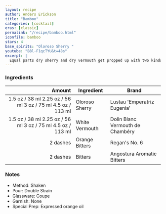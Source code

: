 ```yaml
---
layout: recipe
author: Anders Erickson
title: "Bamboo"
categories: [cocktail]
eras: [classic]
permalink: "/recipe/bamboo.html"
iconfile: bamboo
stars: 4
base_spirits: "Oloroso Sherry "
youtube: "B8l-F1qcTYU&t=48s"
excerpt: |
  Equal parts dry sherry and dry vermouth get propped up with two kinds of bitters in the Bamboo, a low-alcohol classic cocktail.
---
```


### Ingredients

|   Amount | Ingredient     | Brand                            |
| -------: | -------------- | -------------------------------- |
|   <span class="onex active">1.5 oz / 38 ml</span> <span class="onehalfx">2.25 oz / 56 ml</span> <span class="twox">3 oz / 75 ml</span> <span class="threex">4.5 oz / 113 ml</span> | Oloroso Sherry | Lustau 'Emperatriz Eugenia'      |
|   <span class="onex active">1.5 oz / 38 ml</span> <span class="onehalfx">2.25 oz / 56 ml</span> <span class="twox">3 oz / 75 ml</span> <span class="threex">4.5 oz / 113 ml</span> | White Vermouth | Dolin Blanc Vermouth de Chambéry |
| 2 dashes | Orange Bitters | Regan's No. 6                    |
| 2 dashes | Bitters        | Angostura Aromatic Bitters       |

### Notes

- Method: Shaken
- Pour: Double Strain
- Glassware: Coupe
- Garnish: None
- Special Prep: Expressed orange oil
